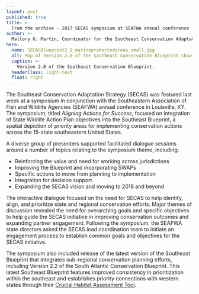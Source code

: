 ```yaml
---
layout: post
published: true
title: >-
  From the archive - 2017 SECAS symposium at SEAFWA annual conference
author: >-
  Mallory G. Martin, Coordinator for the Southeast Conservation Adaptation Strategy
hero:
  name: SECASBlueprint2_0_marineprotectedareas_small.jpg
  alt: Map of Version 2.0 of the Southeast Conservation Blueprint showing high value areas in dark blue, medium value areas in light blue, and protected areas in green.
  caption: >-
    Version 2.0 of the Southeast Conservation Blueprint.
  headerClass: light-text
  float: right
---
```

The Southeast Conservation Adaptation Strategy (SECAS) was featured last week at a symposium in conjunction with the Southeastern Association of Fish and Wildlife Agencies (SEAFWA) annual conference in Louisville, KY.  The symposium, titled _Aligning Actions for Success_, focused on integration of State Wildlife Action Plan objectives into the Southeast Blueprint, a spatial depiction of priority areas for implementing conservation actions across the 15-state southeastern United States.<!--more-->

A diverse group of presenters supported facilitated dialogue sessions around a number of topics relating to the symposium theme, including:

- Reinforcing the value and need for working across jurisdictions
- Improving the Blueprint and incorporating SWAPs
- Specific actions to move from planning to implementation
- Integration for decision support
- Expanding the SECAS vision and moving to 2018 and beyond

The interactive dialogue focused on the need for SECAS to help identify, align, and prioritize state and regional conservation efforts.  Major themes of discussion revealed the need for overarching goals and specific objectives to help guide the SECAS initiative in improving conservation outcomes and expanding partner engagement.  Following the symposium, the SEAFWA state directors asked the SECAS lead coordination team to initiate an engagement process to establish common goals and objectives for the SECAS initiative.

The symposium also included release of the latest version of the Southeast Blueprint that integrates sub-regional conservation planning efforts, including Version 2.2 of the South Atlantic Conservation Blueprint. This latest Southeast Blueprint features improved consistency in prioritization within the southeast and establishes priority connections with western states through their [Crucial Habitat Assessment Tool](http://www.wafwachat.org/).
